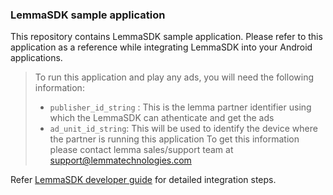 ### LemmaSDK sample application

This repository contains LemmaSDK sample application. Please refer to this application as a reference while integrating LemmaSDK 
into your Android applications.

> To run this application and play any ads, you will need the following information:
> - `publisher_id_string` : This is the lemma partner identifier using which the LemmaSDK can athenticate and get the ads  
> - `ad_unit_id_string`: This will be used to identify the device where the partner is running this application
> To get this information please contact lemma sales/support team at support@lemmatechnologies.com

Refer [LemmaSDK developer guide](https://github.com/lmsdkdev/lemma-sdk-samples/wiki) for detailed integration steps.
